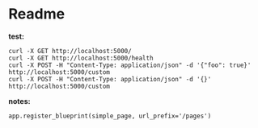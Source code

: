 # Readme

__test:__

    curl -X GET http://localhost:5000/
    curl -X GET http://localhost:5000/health
    curl -X POST -H "Content-Type: application/json" -d '{"foo": true}' http://localhost:5000/custom
    curl -X POST -H "Content-Type: application/json" -d '{}' http://localhost:5000/custom

__notes:__

    app.register_blueprint(simple_page, url_prefix='/pages')